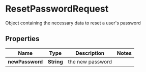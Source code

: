 

# ResetPasswordRequest

Object containing the necessary data to reset a user's password

## Properties

| Name | Type | Description | Notes |
|------------ | ------------- | ------------- | -------------|
|**newPassword** | **String** | the new password |  |




